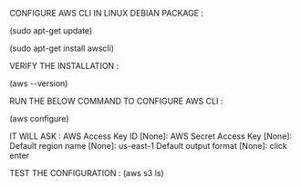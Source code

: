 CONFIGURE AWS CLI IN LINUX DEBIAN PACKAGE :

(sudo apt-get update)

(sudo apt-get install awscli)

 VERIFY THE INSTALLATION :

 (aws --version)

 RUN THE BELOW COMMAND TO CONFIGURE AWS CLI :

 (aws configure)

IT WILL ASK :
AWS Access Key ID [None]: <paste your aws access key>
AWS Secret Access Key [None]: <paste your aws secret access key>
Default region name [None]: us-east-1
Default output format [None]: click enter

TEST THE CONFIGURATION :
(aws s3 ls)



